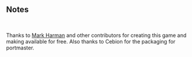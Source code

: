 ## Notes
<br/>

Thanks to [Mark Harman](https://gigalomania.sourceforge.net/) and other contributors for creating this game and making available for free. Also thanks to Cebion for the packaging for portmaster.
<br/>

